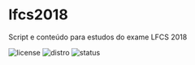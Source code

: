 # lfcs2018
Script e conteúdo para estudos do exame LFCS 2018

![license](https://img.shields.io/github/license/mashape/apistatus.svg)
![distro](https://img.shields.io/badge/ubuntu-16.04-805AFF.svg)
![status](https://img.shields.io/badge/status-under%20development-red.svg)
